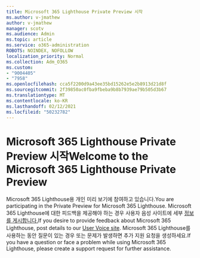 ```yaml
---
title: Microsoft 365 Lighthouse Private Preview 시작
ms.author: v-jmathew
author: v-jmathew
manager: scotv
ms.audience: Admin
ms.topic: article
ms.service: o365-administration
ROBOTS: NOINDEX, NOFOLLOW
localization_priority: Normal
ms.collection: Adm_O365
ms.custom:
- "9004405"
- "7958"
ms.openlocfilehash: cca5f2200d9a43ee35bd15262e5e2b8913d21d8f
ms.sourcegitcommit: 2f39850ac0fba9fbeba9b8b7939ae79b505d3b67
ms.translationtype: MT
ms.contentlocale: ko-KR
ms.lasthandoff: 02/12/2021
ms.locfileid: "50232782"
---
```

# <a name="welcome-to-the-microsoft-365-lighthouse-private-preview"></a><span data-ttu-id="36d9a-102">Microsoft 365 Lighthouse Private Preview 시작</span><span class="sxs-lookup"><span data-stu-id="36d9a-102">Welcome to the Microsoft 365 Lighthouse Private Preview</span></span>

<span data-ttu-id="36d9a-103">Microsoft 365 Lighthouse용 개인 미리 보기에 참여하고 있습니다.</span><span class="sxs-lookup"><span data-stu-id="36d9a-103">You are participating in the Private Preview for Microsoft 365 Lighthouse.</span></span> <span data-ttu-id="36d9a-104">Microsoft 365 Lighthouse에 대한 피드백을 제공해야 하는 경우 사용자 음성 사이트에 세부 [정보를 게시합니다.](https://aka.ms/M365Lighthouseuservoice)</span><span class="sxs-lookup"><span data-stu-id="36d9a-104">If you desire to provide feedback about Microsoft 365 Lighthouse, post details to our [User Voice site](https://aka.ms/M365Lighthouseuservoice).</span></span> <span data-ttu-id="36d9a-105">Microsoft 365 Lighthouse를 사용하는 동안 질문이 있는 경우 또는 문제가 발생하면 추가 지원 요청을 생성하세요.</span><span class="sxs-lookup"><span data-stu-id="36d9a-105">If you have a question or face a problem while using Microsoft 365 Lighthouse, please create a support request for further assistance.</span></span>
